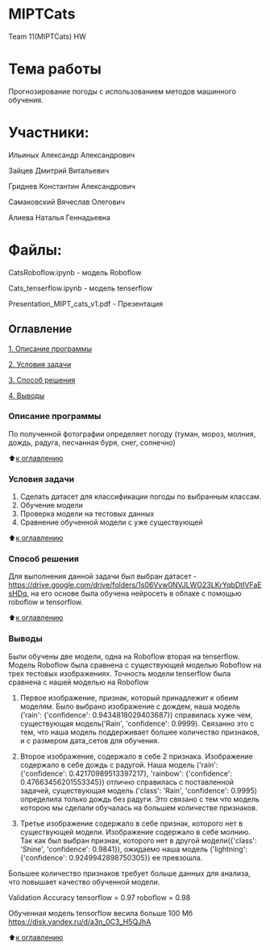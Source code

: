 # MIPTCats
Team 11(MIPTCats) HW

# Тема работы
Прогнозирование погоды с использованием методов машинного обучения.

# Участники:
 	
Ильиных Александр Александрович

Зайцев Дмитрий Витальевич 	

Гриднев Константин Александрович

Самаковский Вячеслав Олегович

Алиева Наталья Геннадьевна

# Файлы:

CatsRoboflow.ipynb - модель Roboflow

Cats_tenserflow.ipynb - модель tenserflow

Presentation_MIPT_cats_v1.pdf - Презентация

## Оглавление
[1. Описание программы](https://github.com/Meretrix6/MIPTCats/tree/main/README.md/#Описание-дз)

[2. Условия задачи](https://github.com/Meretrix6/MIPTCats/tree/main/README.md/#Условия-задачи)

[3. Способ решения](https://github.com/Meretrix6/MIPTCats/tree/main/README.md/#Способ-решения)

[4. Выводы](https://github.com/Meretrix6/MIPTCats/tree/main/README.md/#Выводы)


### Описание программы
По полученной фотографии определяет погоду (туман, мороз, молния, дождь, радуга, песчанная буря, снег, солнечно)

:arrow_up:[к оглавлению](https://github.com/Meretrix6/MIPTCats/tree/main/README.md/#Оглавление)

### Условия задачи
1) Сделать датасет для классификации погоды по выбранным классам.
2) Обучение модели
3) Проверка модели на тестовых данных
4) Сравнение обученной модели с уже существующей    

:arrow_up:[к оглавлению](https://github.com/Meretrix6/MIPTCats/tree/main/README.md/#Оглавление)

### Способ решения
Для выполнения данной задачи был выбран датасет - https://drive.google.com/drive/folders/1s06Vvw0NVJLWO23LKrYqbDtIVFaEsHDq, на его основе была обучена нейросеть в облаке с помощью roboflow и tensorflow. 

:arrow_up:[к оглавлению](https://github.com/Meretrix6/MIPTCats/tree/main/README.md/#Оглавление)

### Выводы
Были обучены две модели, одна на Roboflow вторая на tenserflow. Модель Roboflow была сравнена с существующей моделью Roboflow на трех тестовых изображениях. Точность модели tenserflow была сравнена с нашей моделью на Roboflow

1) Первое изображение, признак, который принадлежит к обеим моделям.
    Было выбрано изображение с дождем, наша модель ('rain': {'confidence': 0.9434818029403687}) справилась хуже чем, существующая модель('Rain', 'confidence': 0.9999). Связанно это с тем, что наша модель поддерживает болшее количество признаков, и с размером дата_сетов для обучения.

2) Второе изображение, содержало в себе 2 признака.
    Изображение содержало в себе дождь с радугой. Наша модель ('rain': {'confidence': 0.42170989513397217}, 'rainbow': {'confidence': 0.47663456201553345}) отлично справилась с поставленной задачей, существующая модель ('class': 'Rain', 'confidence': 0.9995) определила только дождь без радуги. Это связано с тем что модель которою мы сделали обучалась на большем количестве признаков.

3) Третье изображение содержало в себе признак, которого нет в существующей модели.
    Изображение содержало в себе молнию. Так как был выбран признак, которого нет в другой модели({'class': 'Shine', 'confidence': 0.9841}), ожидаемо наша модель ('lightning': {'confidence': 0.9249942898750305}) ее превзошла.

Большее количество признаков требует больше данных для анализа, что повышает качество обученной модели.

Validation Accuracy
tensorflow = 0.97
roboflow = 0.98

Обученная модель tensorflow весила больше 100 Мб https://disk.yandex.ru/d/a3n_0C3_H5QJhA

:arrow_up:[к оглавлению](https://github.com/Meretrix6/MIPTCats/tree/main/README.md/#Оглавление)